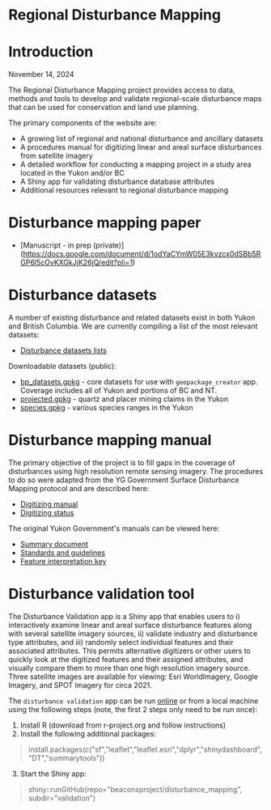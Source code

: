 # Regional Disturbance Mapping

# Introduction

November 14, 2024

The Regional Disturbance Mapping project provides access to data, methods and tools to develop and validate regional-scale disturbance maps that can be used for conservation and land use planning.

The primary components of the website are:

- A growing list of regional and national disturbance and ancillary datasets
- A procedures manual for digitizing linear and areal surface disturbances from satellite imagery
- A detailed workflow for conducting a mapping project in a study area located in the Yukon and/or BC
- A Shiny app for validating disturbance database attributes
- Additional resources relevant to regional disturbance mapping

# Disturbance mapping paper

- [Manuscript - in prep (private)] (https://docs.google.com/document/d/1odYaCYmW05E3kvzcx0dSBb5RGP6l5cOvKXGkJjK26jQ/edit?pli=1)

# Disturbance datasets

A number of existing disturbance and related datasets exist in both Yukon and British Columbia. We are currently compiling a list of the most relevant datasets:

- [Disturbance datasets lists](https://docs.google.com/spreadsheets/d/1jrF-9GxjVUxCpmETts-CGrAiqsv6Wm407Qsez8uCN8k/edit#gid=506214747)

Downloadable datasets (public):
- [bp_datasets.gpkg](https://drive.google.com/file/d/10864Smj6nCOB12c6B2F0bjqk3VCgshJV/view?usp=sharing) - core datasets for use with `geopackage_creator` app. Coverage includes all of Yukon and portions of BC and NT.
- [projected.gpkg](https://drive.google.com/file/d/10CYexK4VIPRb2iuqB_n8o7f9hlvVm_YJ/view?usp=sharing) - quartz and placer mining claims in the Yukon
- [species.gpkg](https://drive.google.com/file/d/1-yosX3t0I4JJ8vLVit4vuUwKFhLib-Ut/view?usp=sharing) - various species ranges in the Yukon

# Disturbance mapping manual

The primary objective of the project is to fill gaps in the coverage of disturbances using high resolution remote sensing imagery. The procedures to do so were adapted from the YG Government Surface Disturbance Mapping protocol and are described here:

- [Digitizing manual](https://docs.google.com/document/d/1pVEeJe09dDMEV8KVDPm5VlvCeTs8LtK8vEzI-lGqiC8/edit)
- [Digitizing status](https://docs.google.com/spreadsheets/d/14WEbqjB_3xVwuxKis1RJtjs9PfN7rkKLnOwQ8hq7qoU/edit#gid=0)

The original Yukon Government's manuals can be viewed here:

- [Summary document](https://drive.google.com/file/d/1LUja-JRxFI0Q2jeqqi8j-X0G0QRrzGEI/view?usp=sharing)
- [Standards and guidelines](https://drive.google.com/file/d/1mwLDDqO4COUW-2n3l09A_Q9fu04yLp71/view?usp=sharing)
- [Feature interpretation key](https://drive.google.com/file/d/1SpcR-r_lQn_urERG8_CUl7oRQRJUxOri/view?usp=sharing)


# Disturbance validation tool

The Disturbance Validation app is a Shiny app that enables users to i) interactively examine linear and areal surface disturbance features along with several satellite imagery sources, ii) validate industry and disturbance type attributes, and iii) randomly select individual features and their associated attributes. This permits alternative digitizers or other users to quickly look at the digitized features and their assigned attributes, and visually compare them to more than one high resolution imagery source. Three satellite images are available for viewing: Esri WorldImagery, Google Imagery, and SPOT Imagery for circa 2021.

The `disturbance validation` app can be run [online](https://beaconsproject.shinyapps.io/disturbance_validation) or from a local machine using the following steps (note, the first 2 steps only need to be run once):

1. Install R (download from r-project.org and follow instructions)
2. Install the following additional packages:

>install.packages(c("sf","leaflet","leaflet.esri","dplyr","shinydashboard","DT","summarytools"))

3. Start the Shiny app:

>shiny::runGitHub(repo="beaconsproject/disturbance_mapping", subdir="validation")

